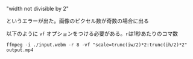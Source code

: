 "width not divisible by 2"

というエラーが出た。画像のピクセル数が奇数の場合に出る

以下のように `vf` オプションをつける必要がある。`r`は1秒あたりのコマ数

```
ffmpeg -i ./input.webm -r 8 -vf "scale=trunc(iw/2)*2:trunc(ih/2)*2" output.mp4
```
